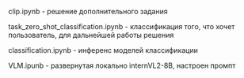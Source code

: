 clip.ipynb - решение дополнительного задания

task_zero_shot_classification.ipynb - классификация того, что хочет пользователь, для дальнейшей работы решения

classification.ipynb - инференс моделей классификации 

VLM.ipunb - развернутая локально internVL2-8B, настроен промпт
